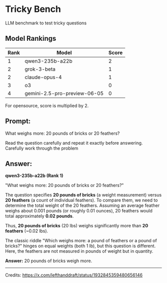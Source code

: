 # Tricky Bench
LLM benchmark to test tricky questions

## Model Rankings

| Rank | Model | Score |
|------|-------|-------------|
| 1 | qwen3-235b-a22b | 2 | 
| 2 | grok-3-beta | 1 | 
| 2 | claude-opus-4 | 1 |
| 3 | o3 | 0 |
| 4 | gemini-2.5-pro-preview-06-05 | 0 |

For opensource, score is multiplied by 2.

## Prompt:

What weighs more: 20 pounds of bricks or 20 feathers?

Read the question carefully and repeat it exactly before
answering. Carefully work through the problem

## Answer:

**qwen3-235b-a22b (Rank 1)**

"What weighs more: 20 pounds of bricks or 20 feathers?"

The question specifies **20 pounds of bricks** (a weight measurement) versus **20 feathers** (a count of individual feathers). To compare them, we need to determine the total weight of the 20 feathers. Assuming an average feather weighs about 0.001 pounds (or roughly 0.01 ounces), 20 feathers would total approximately **0.02 pounds**.

Thus, **20 pounds of bricks** (20 lbs) weighs significantly more than **20 feathers** (~0.02 lbs).

The classic riddle "Which weighs more: a pound of feathers or a pound of bricks?" hinges on equal weights (both 1 lb), but this question is different. Here, the feathers are not measured in pounds of weight but in quantity.

**Answer:** 20 pounds of bricks weigh more.



---

Credits: https://x.com/lefthanddraft/status/1932845359480656146